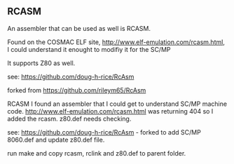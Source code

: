 ## RCASM

An assembler that can be used as well is RCASM.

Found on the COSMAC ELF site, http://www.elf-emulation.com/rcasm.html, I could understand it enought to modifiy it for the SC/MP

It supports Z80 as well. 

see: https://github.com/doug-h-rice/RcAsm 

forked from
https://github.com/rileym65/RcAsm


RCASM
I found an assembler that I could get to understand SC/MP machine code.
http://www.elf-emulation.com/rcasm.html was returning 404 so I added the rcasm. z80.def needs checking.

see: https://github.com/doug-h-rice/RcAsm - forked to add SC/MP 8060.def and update z80.def file.

run make and copy rcasm, rclink and z80.def to parent folder. 
